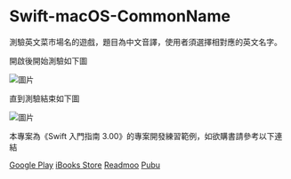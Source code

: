 # Swift-macOS-CommonName

測驗英文菜市場名的遊戲，題目為中文音譯，使用者須選擇相對應的英文名字。

開啟後開始測驗如下圖

![圖片](https://camo.githubusercontent.com/757b473e133a09d41d252a887b506087656347bb/68747470733a2f2f6661726d352e737461746963666c69636b722e636f6d2f343432352f33363431313036373037365f356535316530323164345f6e2e6a7067 "Test01")

直到測驗結束如下圖

![圖片](https://camo.githubusercontent.com/5b0df2e836e7f8acf8c042755520832989364cee/68747470733a2f2f6661726d352e737461746963666c69636b722e636f6d2f343430392f33363238383431303832325f393536333765396462305f6e2e6a7067 "Test02")

本專案為《Swift 入門指南 3.00》的專案開發練習範例，如欲購書請參考以下連結

[Google Play](https://play.google.com/store/books/details?id=AO9IBwAAQBAJ)
[iBooks Store](https://itunes.apple.com/us/book/id1079291979)
[Readmoo](https://readmoo.com/book/210034848000101)
[Pubu](http://www.pubu.com.tw/ebook/65565?apKey=576b20f092)
